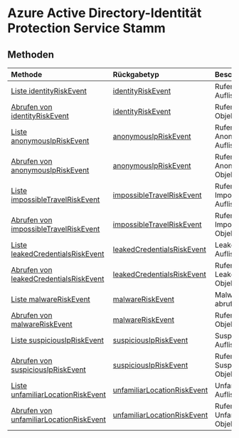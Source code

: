 # <a name="azure-ad-identity-protection-service-root"></a>Azure Active Directory-Identität Protection Service Stamm

## <a name="methods"></a>Methoden

| Methode           | Rückgabetyp    |Beschreibung|
|:---------------|:--------|:----------|
|[Liste identityRiskEvent](../api/identityriskevent_get.md) |[identityRiskEvent](identityriskevent.md)| Rufen Sie IdentityRiskEvent-Auflistung. |
|[Abrufen von identityRiskEvent](../api/identityriskevent_get.md) |[identityRiskEvent](identityriskevent.md)| Rufen Sie IdentityRiskEvent-Objekt. |
|[Liste anonymousIpRiskEvent](../api/anonymousipriskevent_get.md) |[anonymousIpRiskEvent](anonymousipriskevent.md)| Rufen Sie AnonymousIpRiskEvent-Auflistung. |
|[Abrufen von anonymousIpRiskEvent](../api/anonymousipriskevent_get.md) |[anonymousIpRiskEvent](anonymousipriskevent.md)| Rufen Sie AnonymousIpRiskEvent-Objekt. |
|[Liste impossibleTravelRiskEvent](../api/impossibletravelriskevent_get.md) |[impossibleTravelRiskEvent](impossibletravelriskevent.md)| Rufen Sie ImpossibleTravelRiskEvent-Auflistung. |
|[Abrufen von impossibleTravelRiskEvent](../api/impossibletravelriskevent_get.md) |[impossibleTravelRiskEvent](impossibletravelriskevent.md)| Rufen Sie ImpossibleTravelRiskEvent-Objekt. |
|[Liste leakedCredentialsRiskEvent](../api/leakedcredentialsriskevent_get.md) |[leakedCredentialsRiskEvent](leakedcredentialsriskevent.md)| LeakedCredentialsRiskEvent-Auflistung abrufen. |
|[Abrufen von leakedCredentialsRiskEvent](../api/leakedcredentialsriskevent_get.md) |[leakedCredentialsRiskEvent](leakedcredentialsriskevent.md)| Rufen Sie LeakedCredentialsRiskEvent-Objekt. |
|[Liste malwareRiskEvent](../api/malwareriskevent_get.md) |[malwareRiskEvent](malwareriskevent.md)| MalwareRiskEvent-Auflistung abrufen. |
|[Abrufen von malwareRiskEvent](../api/malwareriskevent_get.md) |[malwareRiskEvent](malwareriskevent.md)| Rufen Sie MalwareRiskEvent-Objekt. |
|[Liste suspiciousIpRiskEvent](../api/suspiciousipriskevent_get.md) |[suspiciousIpRiskEvent](suspiciousipriskevent.md)| SuspiciousIpRiskEvent-Auflistung abrufen. |
|[Abrufen von suspiciousIpRiskEvent](../api/suspiciousipriskevent_get.md) |[suspiciousIpRiskEvent](suspiciousipriskevent.md)| Rufen Sie SuspiciousIpRiskEvent Objekt. |
|[Liste unfamiliarLocationRiskEvent](../api/unfamiliarlocationriskevent_get.md) |[unfamiliarLocationRiskEvent](unfamiliarlocationriskevent.md)| UnfamiliarLocationRiskEvent-Auflistung abrufen. |
|[Abrufen von unfamiliarLocationRiskEvent](../api/unfamiliarlocationriskevent_get.md) |[unfamiliarLocationRiskEvent](unfamiliarlocationriskevent.md)| Rufen Sie UnfamiliarLocationRiskEvent Objekt. |